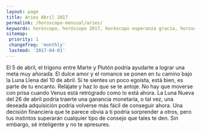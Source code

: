 ```yaml
---
layout: page
title: Aries Abril 2017 
permalink: /horoscopo-mensual/aries/
keywords: horóscopo, horóscopo 2017, horóscopo esperanza gracia, horoscop, horóscopos gratis, horoscopo aries, horoscopo aries 2017, Tarot, Astrologia, Zodíaco, aries, horoscopo gratis, horoscopo del mes 
sitemap:
 priority: 1
 changefreq: 'monthly'
 lastmod: '2017-04-01'
---
```


 El 5 de abril, el trígono entre Marte y Plutón podría ayudarte a lograr una meta muy añorada. El dulce amor y el romance se ponen en tu camino bajo la Luna Llena del 10 de abril. Si te sientes un poco egoísta, está bien, es parte de tu encanto. Relájate y haz lo que se te antoje. No hay que moverse con prisa cuando Venus está retrógrado como lo está ahora. La Luna Nueva del 26 de abril podría traerte una ganancia monetaria, o tal vez, una deseada adquisición podría volverse más fácil de conseguir ahora. Una decisión financiera que te parece obvia a ti podría sorprender a otros, pero tus instintos superarán cualquier tipo de consejo que tales te den. Sin embargo, sé inteligente y no te apresures.
